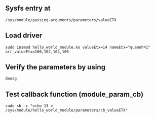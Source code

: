 ## Sysfs entry at 

```/sys/module/passing-arguments/parameters/valueETX```

## Load driver

```sudo insmod hello_world_module.ko valueEtx=14 nameEtx="quannh41" arr_valueEtx=100,102,104,106```

## Verify the parameters by using 

```dmesg```

## Test callback function (module_param_cb)

```sudo sh -c "echo 13 > /sys/module/hello_world_module/parameters/cb_valueETX"```